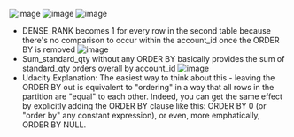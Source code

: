 ![image](https://github.com/michaelokoroike/Courses/assets/39680418/45ad3974-9e49-4eb0-9e98-3e00f4d6f7d2)
![image](https://github.com/michaelokoroike/Courses/assets/39680418/9f4a8c6d-9a9a-4211-93be-448a13bbec3c)
![image](https://github.com/michaelokoroike/Courses/assets/39680418/ad0c27db-7a14-4e35-9cf2-317a1b7ac8a2)
* DENSE_RANK becomes 1 for every row in the second table because there's no comparison to occur within the account_id once the ORDER BY is removed
![image](https://github.com/michaelokoroike/Courses/assets/39680418/34696087-20f2-49fd-9170-f0b7720cd43e)
* Sum_standard_qty without any ORDER BY basically provides the sum of standard_qty orders overall by account_id
![image](https://github.com/michaelokoroike/Courses/assets/39680418/1b1beddf-9d53-4dcf-94d6-d600a910a261)
* Udacity Explanation: The easiest way to think about this - leaving the ORDER BY out is equivalent to "ordering" in a way that all rows in the partition are "equal" to each other. Indeed, you can get the same effect by explicitly adding the ORDER BY clause like this: ORDER BY 0 (or "order by" any constant expression), or even, more emphatically, ORDER BY NULL.
